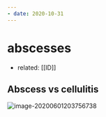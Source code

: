 ```yaml
---
- date: 2020-10-31
---
```


# abscesses

- related: [[ID]]

## Abscess vs  cellulitis

<!-- abscess vs cellulitis bugs, sx, management -->

![image-20200601203756738](https://photos.thisispiggy.com/file/wikiFiles/image-20200601203756738.png)
